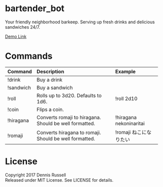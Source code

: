 # bartender_bot

Your friendly neighborhood barkeep. Serving up fresh drinks and delicious sandwiches 24/7.

[Demo Link](https://discord.gg/ae3jrvq)

# Commands

| Command | Description | Example |
| :--- | :--- | :--- |
| !drink | Buy a drink |  |
| !sandwich | Buy a sandwich |  |
| !roll | Rolls up to 3d20. Defaults to 1d6. | !roll 2d10
| !coin | Flips a coin. |  |
| !hiragana | Converts romaji to hiragana. Should be well formatted. | !hiragana nekoninaritai |
| !romaji | Converts hiragana to romaji. Should be well formatted. | !romaji ねこになりたい |

# License

Copyright 2017 Dennis Russell  
Released under MIT License. See LICENSE for details.
